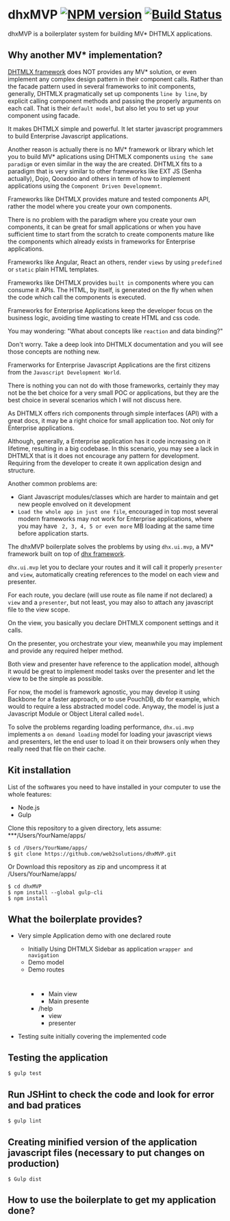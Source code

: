 # dhxMVP  [![NPM version](https://badge.fury.io/js/dhxMVP.png)](http://badge.fury.io/js/dhxMVP) [![Build Status](https://travis-ci.org/web2solutions/dhxMVP.svg?branch=master)](https://travis-ci.org/web2solutions/dhxMVP)

dhxMVP is a boilerplater system for building MV* DHTMLX applications.


## Why another MV* implementation?

[DHTMLX framework](http://www.dhtmlx.com) does NOT provides any MV* solution, or even implement any complex design pattern in their component calls. Rather than the facade pattern used in several frameworks to init components, generally, DHTMLX pragmatically set up components `line by line`, by explicit calling component methods and passing the properly arguments on each call. That is their `default model`, but also let you to set up your component using facade.

It makes DHTMLX simple and powerful. It let starter javascript programmers to build Enterprise Javascript applications.

Another reason is actually there is no MV* framework or library which let you to build MV* aplications using DHTMLX components `using the same paradigm` or even similar in the way the are created. DHTMLX fits to a paradigm that is very similar to other frameworks like EXT JS (Senha actually), Dojo, Qooxdoo and others in term of how to implement applications using the `Component Driven Developmemnt`.

Frameworks like DHTMLX provides mature and tested components API, rather the model where you create your own components.

There is no problem with the paradigm where you create your own components, it can be great for small applications or when you have sufficient time to start from the scratch to create components mature like the components which already exists in frameworks for Enterprise applications.

Frameworks like Angular, React an others, render `views` by using `predefined` or `static` plain HTML templates.

Frameworks like DHTMLX provides `built in` components where you can consume it APIs. The HTML, by itself, is generated on the fly when when the code which call the components is executed.

Frameworks for Enterprise Applications keep the developer focus on the business logic, avoiding time wasting to create HTML and css code. 

You may wondering: "What about concepts like `reaction` and data binding?"

Don't worry. Take a deep look into DHTMLX documentation and you will see those concepts are nothing new.

Framerworks for Enterprise Javascript Applications are the first citizens from the `Javascript Development World`.

There is nothing you can not do with those frameworks, certainly they may not be the bet choice for a very small POC or applications, but they are the best choice in several scenarios which I will not discuss here.

As DHTMLX offers rich components through simple interfaces (API) with a great docs, it may be a right choice for small application too. Not only for Enterprise applications.

Although, generally, a Enterprise application has it code increasing on it lifetime, resulting in a big codebase. In this scenario, you may see a lack in DHTMLX that is it does not encourage any pattern for development. Requiring from the developer to create it own application design and structure.

Another common problems are:

- Giant Javascript modules/classes which are harder to maintain and get new people envolved on it development
- `Load the whole app in just one file`, encouraged in top most several modern frameworks may not work for Enterprise applications, where you may have ` 2, 3, 4, 5 or even more` MB loading at the same time before application starts.

The dhxMVP boilerplate solves the problems by using `dhx.ui.mvp`, a MV* framework built on top of [dhx framework](https://github.com/web2solutions/dhx).

`dhx.ui.mvp` let you to declare your routes and it will call it properly `presenter` and `view`, automatically creating references to the model on each view and presenter.

For each route, you declare (will use route as file name if not declared) a `view` and a `presenter`, but not least, you may also to attach any javascript file to the view scope.

On the view, you basically you declare DHTMLX component settings and it calls.

On the presenter, you orchestrate your view, meanwhile you may implement and provide any required helper method.

Both view and presenter have reference to the application model, although it would be great to implement model tasks over the presenter and let the view to be the simple as possible.

For now, the model is framework agnostic, you may develop it using Backbone for a faster approach, or to use PouchDB, db for example, which would to require a less abstracted model code. Anyway, the model is just a Javascript Module or Object Literal called `model`.

To solve the problems regarding loading performance, `dhx.ui.mvp` implements a `on demand loading` model for loading your javascript views and presenters, let the end user to load it on their browsers only when they really need that file on their cache.


## Kit installation

List of the softwares you need to have installed in your computer to use the whole features:

 - Node.js
 - Gulp

Clone this repository to a given directory, lets assume: ***/Users/YourName/apps/

    $ cd /Users/YourName/apps/
    $ git clone https://github.com/web2solutions/dhxMVP.git

Or Download this repository as zip and uncompress it at /Users/YourName/apps/

    $ cd dhxMVP
    $ npm install --global gulp-cli
    $ npm install

## What the boilerplate provides?

- Very simple Application demo with one declared route
    - Initially Using DHTMLX Sidebar as application `wrapper and navigation`
    - Demo model
    - Demo routes
        - #
            - Main view
            - Main presente
        - /help
            - view
            - presenter

- Testing suite initially covering the implemented code


## Testing the application

    $ gulp test

## Run JSHint to check the code and look for error and bad pratices

    $ gulp lint

## Creating minified version of the application javascript files (necessary to put changes on production)

    $ Gulp dist


## How to use the boilerplate to get my application done?
